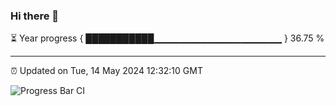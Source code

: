 ### Hi there 👋

⏳ Year progress { ███████████▁▁▁▁▁▁▁▁▁▁▁▁▁▁▁▁▁▁▁ } 36.75 %

---

⏰ Updated on Tue, 14 May 2024 12:32:10 GMT

![Progress Bar CI](https://github.com/liununu/liununu/workflows/Progress%20Bar%20CI/badge.svg)
